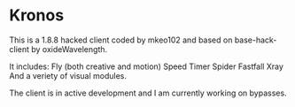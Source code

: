 # Kronos
 This is a 1.8.8 hacked client coded by mkeo102 and based on base-hack-client by oxideWavelength.
 
 It includes:
Fly (both creative and motion)
Speed
Timer
Spider
Fastfall
Xray
And a veriety of visual modules.

The client is in active development and I am currently working on bypasses.
